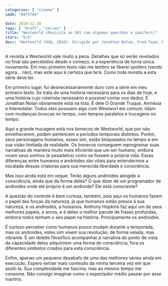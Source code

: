 ```yaml
---
categories: [ "cinema" ]
imdb: "0475784"

date: 2018-12-30
tags: [ "draft", "series" ]
title: "Westworld (Revisita ao S01 com algumas questões e spoilers)"
stars: "5/5"
desc: "Westworld (USA, 2016). Dirigido por Jonathan Nolan, Fred Toye. Escrito por Lisa Joy, Jonathan Nolan, Michael Crichton, Halley Wegryn Gross, Dan Dietz, Charles Yu. Com Evan Rachel Wood (Dolores Abernathy), Thandie Newton (Maeve Millay), James Marsden (Teddy Flood), Jeffrey Wright (Bernard Lowe), Ed Harris (Man in Black), Anthony Hopkins (Dr. Robert Ford)."
---
```

A revisita a Westworld vale muito a pena. Detalhes que só serão revelados no final são percebidos desde o começo, e a experiência de torna única novamente. Em meu primeiro texto não me lembro se liberei spoilers (vendo agora... não), mas este aqui é certeza que terá. Como toda revisita a esta série deve ter.

Em primeiro lugar, fui desnecessariamente duro com a série em meu primeiro texto. Se trata de uma história necessária para os dias de hoje, e uma história cujo roteirista necessário é possível contar nos dedos. E Jonathan Nolan obviamente está na lista. É dele O Grande Truque, Amnésia e Interestelar. Todos eles possuem algo com Westworl em comum: lidam com mudanças bruscas no tempo, com tempos paralelos e trucagens no tempo.

Aqui a grande trucagem está nos bonecos de Westworld, que por não envelhecerem, podem pertencem a períodos temporais distintos. Porém, seus personagens humanos, esses sim, estão bloqueados no tempo e em sua visão limitada da realidade. Os bonecos conseguem reprogramar suas narrativas de maneira muito mais eficiente que um ser humano, embora vivam seus sonhos (e pesadelos) como se fossem a própria vida. Essas diferenças entre humanos e andróides são vitais para entendermos a escalada dessas criaturas para sua merecida liberdade e consciência.

Mas isso ainda está em xeque. Terão alguns andróides atingido a consciência, ainda que da forma deles? O que dizer de um programador de androides onde ele próprio é um androide? Ele está consciente?

A questão do controle é bem curiosa, também, pois aqui os humanos fazem o papel das forças da natureza, já que humanos estão presos à sua natureza, e os androides, a humanos. Anthony Hopkins faz aqui um de seus melhores papeis, e arcos, e é deles o melhor pacote de frases profundas, embora todos tenham o seu papel na história. Principamente os androides.

É curioso perceber como humanos pouco mudam durante a temporada, mas os androides, estes sim vivem sua revolução, de forma velada, mas vibrante. É um deleite filosófico acompanhar a narrativa do ponto de vista da capacidade deles adquirirem uma forma de consciência, fora os diferentes símbolos criados para esta consciência.

Enfim, apenas um pequeno desabafo de uma das melhores séries ainda em execução. Espero extrair mais conteúdo da minha terceira vez em que assiti-la. Sua complexidade me fascina, mas ao mesmo tempo me consome. Não consigo imaginar como o espectador médio passar por esse martírio.
